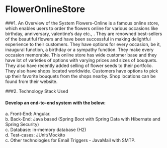 # FlowerOnlineStore

###1.	An Overview of the System
Flowers-Online is a famous online store, which enables users to order the flowers online for various occasions like birthday, anniversary, valentine’s day etc., . 
They are renowned best-sellers of the beautiful flowers and have been successful in making delightful experience to their customers. They have options for every occasion, 
be it, inaugural function, a birthday or a sympathy function. They make every occasion memorable. This online store has wide customer base and they have lot of varieties of
options with varying prices and sizes of bouquets. They also have recently added selling of flower seeds to their portfolio. They also have shops located worldwide. Customers
have options to pick up their favorite bouquets from the shops nearby. Shop locations can be found from their website.<br/>

###2.	Technology Stack Used

####  Develop an end-to-end system with the below:<br/>
a.	Front-End: Angular.<br/>
b.	Back-End:  Java based (Spring Boot with Spring Data with Hibernate and Spring Security)<br/>
c.	Database: in-memory database (H2) <br/>
d.	Test-cases: JUnit/Mockito <br/>
c.	Other technologies for Email Triggers - JavaMail with SMTP.


